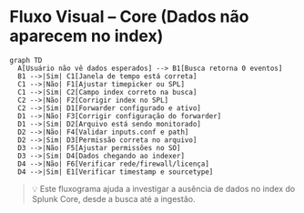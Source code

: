 # Fluxo Visual – Core (Dados não aparecem no index)

```mermaid
graph TD
  A[Usuário não vê dados esperados] --> B1[Busca retorna 0 eventos]
  B1 -->|Sim| C1[Janela de tempo está correta]
  C1 -->|Não| F1[Ajustar timepicker ou SPL]
  C1 -->|Sim| C2[Campo index correto na busca]
  C2 -->|Não| F2[Corrigir index no SPL]
  C2 -->|Sim| D1[Forwarder configurado e ativo]
  D1 -->|Não| F3[Corrigir configuração do forwarder]
  D1 -->|Sim| D2[Arquivo está sendo monitorado]
  D2 -->|Não| F4[Validar inputs.conf e path]
  D2 -->|Sim| D3[Permissão correta no arquivo]
  D3 -->|Não| F5[Ajustar permissões no SO]
  D3 -->|Sim| D4[Dados chegando ao indexer]
  D4 -->|Não| F6[Verificar rede/firewall/licença]
  D4 -->|Sim| E1[Verificar timestamp e sourcetype]
```

> 💡 Este fluxograma ajuda a investigar a ausência de dados no index do Splunk Core, desde a busca até a ingestão.

